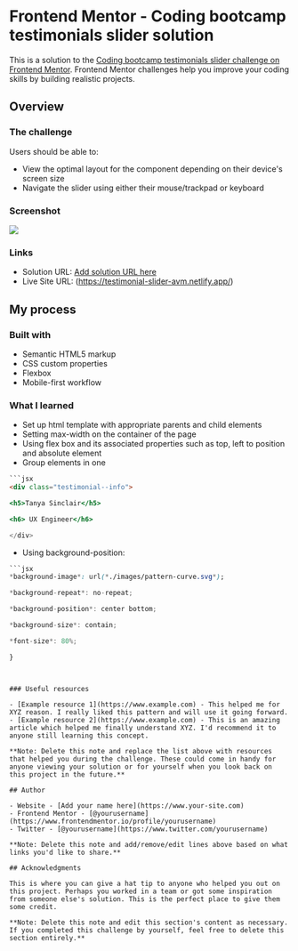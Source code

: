 # Frontend Mentor - Coding bootcamp testimonials slider solution

This is a solution to the [Coding bootcamp testimonials slider challenge on Frontend Mentor](https://www.frontendmentor.io/challenges/coding-bootcamp-testimonials-slider-4FNyLA8JL). Frontend Mentor challenges help you improve your coding skills by building realistic projects. 

## Overview

### The challenge

Users should be able to:

- View the optimal layout for the component depending on their device's screen size
- Navigate the slider using either their mouse/trackpad or keyboard

### Screenshot

![](./screenshot.jpg)

### Links

- Solution URL: [Add solution URL here](https://your-solution-url.com)
- Live Site URL: (https://testimonial-slider-avm.netlify.app/)

## My process

### Built with

- Semantic HTML5 markup
- CSS custom properties
- Flexbox
- Mobile-first workflow

### What I learned
- Set up html template with appropriate parents and child elements
- Setting max-width on the container of the page
- Using flex box and its associated properties such as top, left to position and absolute element
- Group elements in one <div>

```html
```jsx
<div class="testimonial--info">
```

```jsx
<h5>Tanya Sinclair</h5>
```

```jsx
<h6> UX Engineer</h6>
```

```jsx
</div>
```
- Using background-position: 

```css
```jsx
*background-image*: url(*./images/pattern-curve.svg*);
```

```jsx
*background-repeat*: no-repeat;
```

```jsx
*background-position*: center bottom;
```

```jsx
*background-size*: contain;
```

```jsx
*font-size*: 80%;
```

```jsx
}
```
```


### Useful resources

- [Example resource 1](https://www.example.com) - This helped me for XYZ reason. I really liked this pattern and will use it going forward.
- [Example resource 2](https://www.example.com) - This is an amazing article which helped me finally understand XYZ. I'd recommend it to anyone still learning this concept.

**Note: Delete this note and replace the list above with resources that helped you during the challenge. These could come in handy for anyone viewing your solution or for yourself when you look back on this project in the future.**

## Author

- Website - [Add your name here](https://www.your-site.com)
- Frontend Mentor - [@yourusername](https://www.frontendmentor.io/profile/yourusername)
- Twitter - [@yourusername](https://www.twitter.com/yourusername)

**Note: Delete this note and add/remove/edit lines above based on what links you'd like to share.**

## Acknowledgments

This is where you can give a hat tip to anyone who helped you out on this project. Perhaps you worked in a team or got some inspiration from someone else's solution. This is the perfect place to give them some credit.

**Note: Delete this note and edit this section's content as necessary. If you completed this challenge by yourself, feel free to delete this section entirely.**
